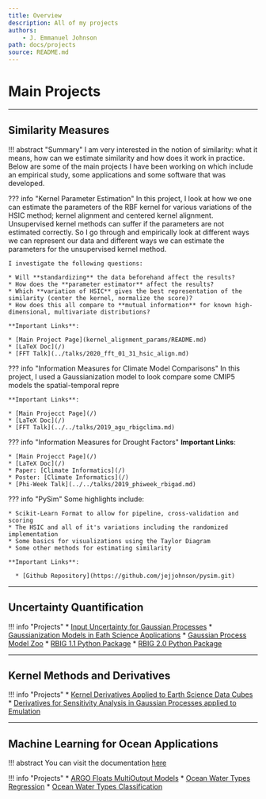 ```yaml
---
title: Overview
description: All of my projects
authors:
    - J. Emmanuel Johnson
path: docs/projects
source: README.md
---
```

# Main Projects

---

## Similarity Measures

!!! abstract "Summary"
    I am very interested in the notion of similarity: what it means, how can we estimate similarity and how does it work in practice. Below are some of the main projects I have been working on which include an empirical study, some applications and some software that was developed.

??? info "Kernel Parameter Estimation"
    <!-- !!! abstract "Summary" -->
    In this project, I look at how we one can estimate the parameters of the RBF kernel for various variations of the HSIC method; kernel alignment and centered kernel alignment. Unsupervised kernel methods can suffer if the parameters are not estimated correctly. So I go through and empirically look at different ways we can represent our data and different ways we can estimate the parameters for the unsupervised kernel method.

    I investigate the following questions:

    * Will **standardizing** the data beforehand affect the results?
    * How does the **parameter estimator** affect the results?
    * Which **variation of HSIC** gives the best representation of the similarity (center the kernel, normalize the score)?
    * How does this all compare to **mutual information** for known high-dimensional, multivariate distributions?

    **Important Links**:

    * [Main Project Page](kernel_alignment_params/README.md)
    * [LaTeX Doc](/)
    * [FFT Talk](../talks/2020_fft_01_31_hsic_align.md)

??? info "Information Measures for Climate Model Comparisons"
    <!-- !!! abstract "Summary" -->
    In this project, I used a Gaussianization model to look compare some CMIP5 models the spatial-temporal repre

    **Important Links**:

    * [Main Projecct Page](/)
    * [LaTeX Doc](/)
    * [FFT Talk](../../talks/2019_agu_rbigclima.md)


??? info "Information Measures for Drought Factors"
    **Important Links**:

    * [Main Projecct Page](/)
    * [LaTeX Doc](/)
    * Paper: [Climate Informatics](/)
    * Poster: [Climate Informatics](/)
    * [Phi-Week Talk](../../talks/2019_phiweek_rbigad.md)


??? info "PySim"
    Some highlights include:

    * Scikit-Learn Format to allow for pipeline, cross-validation and scoring
    * The HSIC and all of it's variations including the randomized implementation
    * Some basics for visualizations using the Taylor Diagram
    * Some other methods for estimating similarity

    **Important Links**:

      * [Github Repository](https://github.com/jejjohnson/pysim.git)

---

## Uncertainty Quantification

!!! info "Projects"
    * [Input Uncertainty for Gaussian Processes](/)
    * [Gaussianization Models in Eath Science Applications](/)
    * [Gaussian Process Model Zoo](/)
    * [RBIG 1.1 Python Package](/)
    * [RBIG 2.0 Python Package](/)

---

## Kernel Methods and Derivatives

!!! info "Projects"
    * [Kernel Derivatives Applied to Earth Science Data Cubes](/)
    * [Derivatives for Sensitivity Analysis in Gaussian Processes applied to Emulation](/)

---

## Machine Learning for Ocean Applications

!!! abstract 
    You can visit the documentation [here](https://IPL-UV.github.io/ml4ocean)

!!! info "Projects"
    * [ARGO Floats MultiOutput Models](/)
    * [Ocean Water Types Regression](/)
    * [Ocean Water Types Classification](/)
